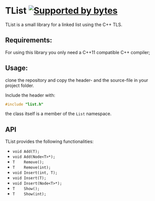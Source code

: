 # TList [![Supported by bytes](http://art.bytes.gq/badge.svg)](https://bytes.gq)

TList is a small library for a linked list using the C++ TLS.

## Requirements:
For using this library you only need a C++11
compatible C++ compiler;

## Usage:
clone the repository and copy the header- and the source-file
in your project folder.

Include the header with:

```cpp
#include "list.h"
```
the class itself is a member of the ```List``` namespace.

## API

TList provides the following functionalities:

+ ```void Add(T); ```
+ ```void Add(Node<T>*); ```
+ ```T    Remove(); ```
+ ```T    Remove(int); ```
+ ```void Insert(int, T); ``` 
+ ```void Insert(T);``` 
+ ```void Insert(Node<T>*);```
+ ```T    Show();```
+ ```T    Show(int);```
